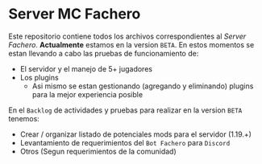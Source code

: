 # Server MC Fachero
Este repositorio contiene todos los archivos correspondientes al *Server Fachero*.
**Actualmente** estamos en la version `BETA`. En estos momentos se estan llevando a cabo las pruebas de funcionamiento de:
- El servidor y el manejo de 5+ jugadores
- Los plugins
  - Asi mismo se estan gestionando (agregando y eliminando) plugins para la mejor experiencia posible
 
En el `Backlog` de actividades y pruebas para realizar en la version `BETA` tenemos:
- Crear / organizar listado de potenciales mods para el servidor (1.19.+)
- Levantamiento de requerimientos del `Bot Fachero` para `Discord`
- Otros (Segun requerimientos de la comunidad)
